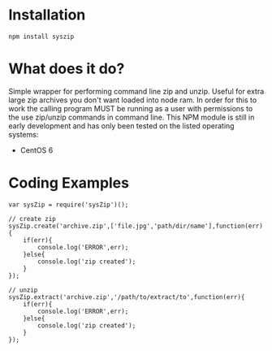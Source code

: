 Installation
=============
    npm install syszip

What does it do?
=============

Simple wrapper for performing command line zip and unzip. Useful for extra large zip archives you don't want loaded into node ram. In order for this to work the calling program MUST be running as a user with permissions to the use zip/unzip commands in command line. This NPM module is still in early development and has only been tested on the listed operating systems:

 - CentOS 6

Coding Examples
=============
    var sysZip = require('sysZip')();

    // create zip
    sysZip.create('archive.zip',['file.jpg','path/dir/name'],function(err){
    	if(err){
    		console.log('ERROR',err);
    	}else{
    		console.log('zip created');
    	}
    });

    // unzip
    sysZip.extract('archive.zip','/path/to/extract/to',function(err){
        if(err){
            console.log('ERROR',err);
        }else{
            console.log('zip created');
        }
    });
